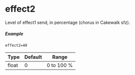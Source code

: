 ---
---
# effect2

Level of effect1 send, in percentage (chorus in Cakewalk sfz).

##### Example

```
effect2=40
```

| Type  | Default | Range      |
| ---   | ---     | ---        |
| float | 0       | 0 to 100 % |
